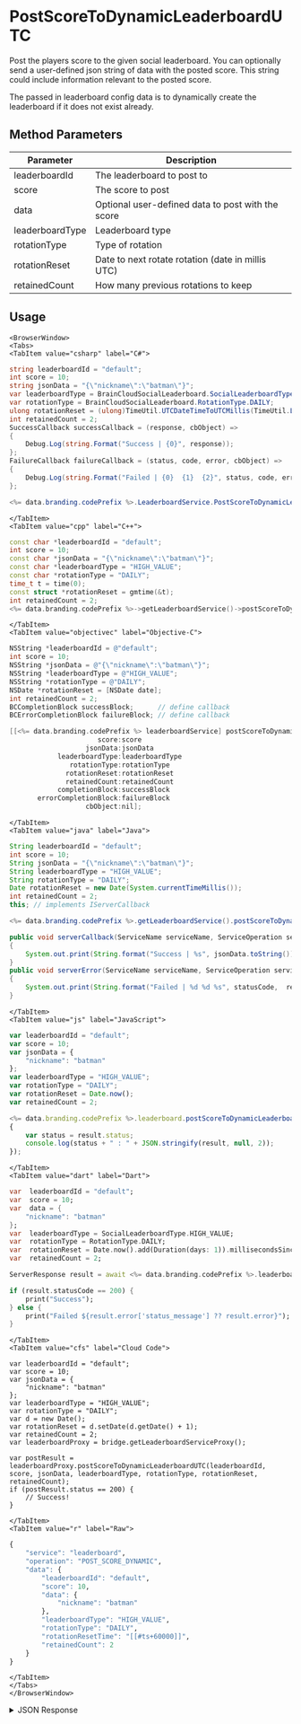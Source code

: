 # PostScoreToDynamicLeaderboardUTC

Post the players score to the given social leaderboard. You can optionally send a user-defined json string of data with the posted score. This string could include information relevant to the posted score.

The passed in leaderboard config data is to dynamically create the leaderboard if it does not exist already.

<PartialServop service_name="leaderboard" operation_name="POST_SCORE_DYNAMIC" />

## Method Parameters

| Parameter       | Description                                       |
| --------------- | ------------------------------------------------- |
| leaderboardId   | The leaderboard to post to                        |
| score           | The score to post                                 |
| data            | Optional user-defined data to post with the score |
| leaderboardType | Leaderboard type                                  |
| rotationType    | Type of rotation                                  |
| rotationReset   | Date to next rotate rotation (date in millis UTC) |
| retainedCount   | How many previous rotations to keep               |

## Usage

```mdx-code-block
<BrowserWindow>
<Tabs>
<TabItem value="csharp" label="C#">
```

```csharp
string leaderboardId = "default";
int score = 10;
string jsonData = "{\"nickname\":\"batman\"}";
var leaderboardType = BrainCloudSocialLeaderboard.SocialLeaderboardType.HIGH_VALUE;
var rotationType = BrainCloudSocialLeaderboard.RotationType.DAILY;
ulong rotationReset = (ulong)TimeUtil.UTCDateTimeToUTCMillis(TimeUtil.LocalTimeToUTCTime(System.DateTime.Now.AddDays(1)));
int retainedCount = 2;
SuccessCallback successCallback = (response, cbObject) =>
{
    Debug.Log(string.Format("Success | {0}", response));
};
FailureCallback failureCallback = (status, code, error, cbObject) =>
{
    Debug.Log(string.Format("Failed | {0}  {1}  {2}", status, code, error));
};

<%= data.branding.codePrefix %>.LeaderboardService.PostScoreToDynamicLeaderboardUTC(leaderboardId, score, jsonData, leaderboardType, rotationType, rotationReset, retainedCount, successCallback, failureCallback);
```

```mdx-code-block
</TabItem>
<TabItem value="cpp" label="C++">
```

```cpp
const char *leaderboardId = "default";
int score = 10;
const char *jsonData = "{\"nickname\":\"batman\"}";
const char *leaderboardType = "HIGH_VALUE";
const char *rotationType = "DAILY";
time_t t = time(0);
const struct *rotationReset = gmtime(&t);
int retainedCount = 2;
<%= data.branding.codePrefix %>->getLeaderboardService()->postScoreToDynamicLeaderboardUTC(leaderboardId, score, jsonData, leaderboardType, rotationType, rotationReset, retainedCount, this);
```

```mdx-code-block
</TabItem>
<TabItem value="objectivec" label="Objective-C">
```

```objectivec
NSString *leaderboardId = @"default";
int score = 10;
NSString *jsonData = @"{\"nickname\":\"batman\"}";
NSString *leaderboardType = @"HIGH_VALUE";
NSString *rotationType = @"DAILY";
NSDate *rotationReset = [NSDate date];
int retainedCount = 2;
BCCompletionBlock successBlock;      // define callback
BCErrorCompletionBlock failureBlock; // define callback

[[<%= data.branding.codePrefix %> leaderboardService] postScoreToDynamicLeaderboardUTC:leaderboardId
                      score:score
                   jsonData:jsonData
            leaderboardType:leaderboardType
               rotationType:rotationType
              rotationReset:rotationReset
              retainedCount:retainedCount
            completionBlock:successBlock
       errorCompletionBlock:failureBlock
                   cbObject:nil];
```

```mdx-code-block
</TabItem>
<TabItem value="java" label="Java">
```

```java
String leaderboardId = "default";
int score = 10;
String jsonData = "{\"nickname\":\"batman\"}";
String leaderboardType = "HIGH_VALUE";
String rotationType = "DAILY";
Date rotationReset = new Date(System.currentTimeMillis());
int retainedCount = 2;
this; // implements IServerCallback

<%= data.branding.codePrefix %>.getLeaderboardService().postScoreToDynamicLeaderboardUTC(leaderboardId, score, jsonData, leaderboardType, rotationType, rotationReset, retainedCount, this);

public void serverCallback(ServiceName serviceName, ServiceOperation serviceOperation, JSONObject jsonData)
{
    System.out.print(String.format("Success | %s", jsonData.toString()));
}
public void serverError(ServiceName serviceName, ServiceOperation serviceOperation, int statusCode, int reasonCode, String jsonError)
{
    System.out.print(String.format("Failed | %d %d %s", statusCode,  reasonCode, jsonError.toString()));
}
```

```mdx-code-block
</TabItem>
<TabItem value="js" label="JavaScript">
```

```javascript
var leaderboardId = "default";
var score = 10;
var jsonData = {
    "nickname": "batman"
};
var leaderboardType = "HIGH_VALUE";
var rotationType = "DAILY";
var rotationReset = Date.now();
var retainedCount = 2;

<%= data.branding.codePrefix %>.leaderboard.postScoreToDynamicLeaderboardUTC(leaderboardId, score, jsonData, leaderboardType, rotationType, rotationReset, retainedCount, result =>
{
	var status = result.status;
	console.log(status + " : " + JSON.stringify(result, null, 2));
});
```

```mdx-code-block
</TabItem>
<TabItem value="dart" label="Dart">
```

```dart
var  leaderboardId = "default";
var  score = 10;
var  data = {
    "nickname": "batman"
};
var  leaderboardType = SocialLeaderboardType.HIGH_VALUE;
var  rotationType = RotationType.DAILY;
var  rotationReset = Date.now().add(Duration(days: 1)).millisecondsSinceEpoch;
var  retainedCount = 2;

ServerResponse result = await <%= data.branding.codePrefix %>.leaderboardService.postScoreToDynamicLeaderboardUTC(leaderboardId:leaderboardId, score:score, data:data, leaderboardType:leaderboardType, rotationType:rotationType, rotationReset:rotationReset, retainedCount:retainedCount);

if (result.statusCode == 200) {
    print("Success");
} else {
    print("Failed ${result.error['status_message'] ?? result.error}");
}
```

```mdx-code-block
</TabItem>
<TabItem value="cfs" label="Cloud Code">
```

```cfscript
var leaderboardId = "default";
var score = 10;
var jsonData = {
    "nickname": "batman"
};
var leaderboardType = "HIGH_VALUE";
var rotationType = "DAILY";
var d = new Date();
var rotationReset = d.setDate(d.getDate() + 1);
var retainedCount = 2;
var leaderboardProxy = bridge.getLeaderboardServiceProxy();

var postResult = leaderboardProxy.postScoreToDynamicLeaderboardUTC(leaderboardId, score, jsonData, leaderboardType, rotationType, rotationReset, retainedCount);
if (postResult.status == 200) {
    // Success!
}
```

```mdx-code-block
</TabItem>
<TabItem value="r" label="Raw">
```

```r
{
	"service": "leaderboard",
	"operation": "POST_SCORE_DYNAMIC",
	"data": {
		"leaderboardId": "default",
		"score": 10,
		"data": {
			"nickname": "batman"
		},
		"leaderboardType": "HIGH_VALUE",
		"rotationType": "DAILY",
		"rotationResetTime": "[[#ts+60000]]",
		"retainedCount": 2
	}
}
```

```mdx-code-block
</TabItem>
</Tabs>
</BrowserWindow>
```

<details>
<summary>JSON Response</summary>

```json
{
    "status": 200,
    "data": null
}
```

</details>
